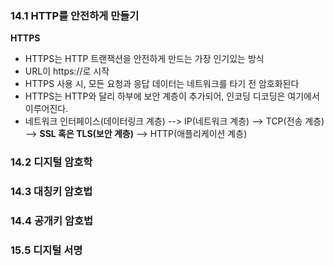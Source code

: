 ### 14.1 HTTP를 안전하게 만들기
**HTTPS**
- HTTPS는 HTTP 트랜잭션을 안전하게 만드는 가장 인기있는 방식
- URL이 https://로 시작
- HTTPS 사용 시, 모든 요청과 응답 데이터는 네트워크를 타기 전 암호화된다
- HTTPS는 HTTP와 달리 하부에 보안 계층이 추가되어, 인코딩 디코딩은 여기에서 이루어진다.
- 네트워크 인터페이스(데이터링크 계층) --> IP(네트워크 계층) --> TCP(전송 계층) --> **SSL 혹은 TLS(보안 계층)** --> HTTP(애플리케이션 계층)

### 14.2 디지털 암호학

### 14.3 대칭키 암호법
### 14.4 공개키 암호법
### 15.5 디지털 서명
